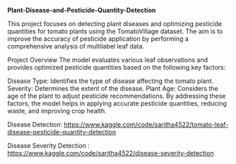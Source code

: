 **Plant-Disease-and-Pesticide-Quantity-Detection** 

This project focuses on detecting plant diseases and optimizing pesticide quantities for tomato plants using the TomatoVillage dataset. The aim is to improve the accuracy of pesticide application by performing a comprehensive analysis of multilabel leaf data.

Project Overview
The model evaluates various leaf observations and provides optimized pesticide quantities based on the following key factors:

Disease Type: Identifies the type of disease affecting the tomato plant.
Severity: Determines the extent of the disease.
Plant Age: Considers the age of the plant to adjust pesticide recommendations.
By addressing these factors, the model helps in applying accurate pesticide quantities, reducing waste, and improving crop health.

Disease Detection: https://www.kaggle.com/code/saritha4522/tomato-leaf-disease-pesticide-quantity-detection


Disease Severity Detection : 
https://www.kaggle.com/code/saritha4522/disease-severity-detection  